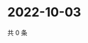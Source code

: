 # 2022-10-03

共 0 条

<!-- BEGIN WEIBO -->
<!-- 最后更新时间 Mon Oct 03 2022 05:16:38 GMT+0800 (China Standard Time) -->

<!-- END WEIBO -->
